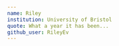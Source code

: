 ```yaml
---
name: Riley 
institution: University of Bristol
quote: What a year it has been...
github_user: RileyEv
---
```

